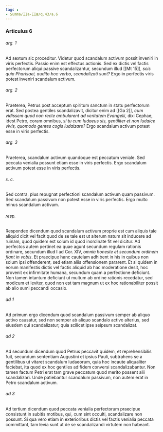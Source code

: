 ```yaml
---
tags : 
- Summa/IIa-IIæ/q.43/a.6
---
```


### Articulus 6

###### arg. 1
Ad sextum sic proceditur. Videtur quod scandalum activum possit inveniri in viris perfectis. Passio enim est effectus actionis. Sed ex dictis vel factis perfectorum aliqui passive scandalizantur, secundum illud [[Mt 15]], *scis quia Pharisaei, audito hoc verbo, scandalizati sunt?* Ergo in perfectis viris potest inveniri scandalum activum.

###### arg. 2
Praeterea, Petrus post acceptum spiritum sanctum in statu perfectorum erat. Sed postea gentiles scandalizavit, dicitur enim ad [[Ga 2]], *cum vidissem quod non recte ambularent ad veritatem Evangelii*, dixi Cephae, idest Petro, coram omnibus, *si tu cum Iudaeus sis, gentiliter et non Iudaice vivis, quomodo gentes cogis iudaizare?* Ergo scandalum activum potest esse in viris perfectis.

###### arg. 3
Praeterea, scandalum activum quandoque est peccatum veniale. Sed peccata venialia possunt etiam esse in viris perfectis. Ergo scandalum activum potest esse in viris perfectis.

###### s. c.
Sed contra, plus repugnat perfectioni scandalum activum quam passivum. Sed scandalum passivum non potest esse in viris perfectis. Ergo multo minus scandalum activum.

###### resp.
Respondeo dicendum quod scandalum activum proprie est cum aliquis tale aliquid dicit vel facit quod de se tale est ut alterum natum sit inducere ad ruinam, quod quidem est solum id quod inordinate fit vel dicitur. Ad perfectos autem pertinet ea quae agunt secundum regulam rationis ordinare, secundum illud I ad Cor. XIV, *omnia honeste et secundum ordinem fiant in vobis*. Et praecipue hanc cautelam adhibent in his in quibus non solum ipsi offenderent, sed etiam aliis offensionem pararent. Et si quidem in eorum manifestis dictis vel factis aliquid ab hac moderatione desit, hoc provenit ex infirmitate humana, secundum quam a perfectione deficiunt. Non tamen intantum deficiunt ut multum ab ordine rationis recedatur, sed modicum et leviter, quod non est tam magnum ut ex hoc rationabiliter possit ab alio sumi peccandi occasio.

###### ad 1
Ad primum ergo dicendum quod scandalum passivum semper ab aliquo activo causatur, sed non semper ab aliquo scandalo activo alterius, sed eiusdem qui scandalizatur; quia scilicet ipse seipsum scandalizat.

###### ad 2
Ad secundum dicendum quod Petrus peccavit quidem, et reprehensibilis fuit, secundum sententiam Augustini et ipsius Pauli, subtrahens se a gentilibus ut vitaret scandalum Iudaeorum, quia hoc incaute aliqualiter faciebat, ita quod ex hoc gentiles ad fidem conversi scandalizabantur. Non tamen factum Petri erat tam grave peccatum quod merito possent alii scandalizari. Unde patiebantur scandalum passivum, non autem erat in Petro scandalum activum.

###### ad 3
Ad tertium dicendum quod peccata venialia perfectorum praecipue consistunt in subitis motibus, qui, cum sint occulti, scandalizare non possunt. Si qua vero etiam in exterioribus dictis vel factis venialia peccata committant, tam levia sunt ut de se scandalizandi virtutem non habeant.

